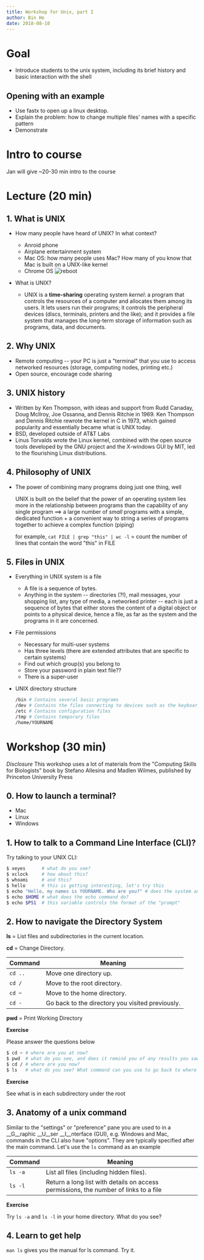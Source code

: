```yaml
---
title: Workshop for Unix, part I
author: Bin He
date: 2018-08-10
---
```


# Goal

- Introduce students to the unix system, including its brief history and basic interaction with the shell

## Opening with an example

- Use fastx to open up a linux desktop.
- Explain the problem: how to change multiple files' names with a specific pattern
- Demonstrate

# Intro to course
Jan will give ~20-30 min intro to the course

# Lecture (20 min)

## 1. What is UNIX

- How many people have heard of UNIX? In what context?
    - Anroid phone
    - Airplane entertainment system 
    - Mac OS: how many people uses Mac? How many of you know that Mac is built on a UNIX-like kernel
    - Chrome OS
![reboot](https://i.ytimg.com/vi/6-dFmp6yF7g/hqdefault.jpg)

- What is UNIX?
    - UNIX is a **time-sharing** operating system _kernel_: a program that controls the resources of a computer and allocates them among its users. It lets users run their programs; it controls the peripheral devices (discs, terminals, printers and the like); and it provides a file system that manages the long-term storage of information such as programs, data, and documents.

## 2. Why UNIX

- Remote computing -- your PC is just a "terminal" that you use to access networked resources (storage, computing nodes, printing etc.)
- Open source, encourage code sharing

## 3. UNIX history

- Written by Ken Thompson, with ideas and support from Rudd Canaday, Doug McIlroy, Joe Ossanna, and Dennis Ritchie in 1969. Ken Thompson and Dennis Ritchie rewrote the kernel in C in 1973, which gained popularity and essentially became what is UNIX today.
- BSD, developed outside of AT&T Labs
- Linus Torvalds wrote the Linux kernel, combined with the open source tools developed by the GNU project and the X-windows GUI by MIT, led to the flourishing Linux distributions.

## 4. Philosophy of UNIX

- The power of combining many programs doing just one thing, well
    
    UNIX is built on the belief that the power of an operating system lies more in the relationship between programs than the capability of any single program ==> a large number of _small_ programs with a simple, dedicated function + a convenient way to string a series of programs together to achieve a complex function (piping)

    for example, `cat FILE | grep "this" | wc -l` = count the number of lines that contain the word "this" in FILE

## 5. Files in UNIX

- Everything in UNIX system is a file

    - A file is a sequence of bytes. 
    - Anything in the system -- directories (?!), mail messages, your shopping list, any type of media, a networked printer -- each is just a sequence of bytes that either stores the content of a digital object or points to a physical device, hence a file, as far as the system and the programs in it are concerned.

- File permissions
    - Necessary for multi-user systems
    - Has three levels (there are extended attributes that are specific to certain systems)
    - Find out which group(s) you belong to
    - Store your password in plain text file??
    - There is a super-user

- UNIX directory structure
    ```bash
    /bin # Contains several basic programs
    /dev # Contains the files connecting to devices such as the keyboard, mouse and screen
    /etc # Contains configuration files
    /tmp # Contains temporary files
    /home/YOURNAME
    ```
# Workshop (30 min)

_Disclosure_ This workshop uses a lot of materials from the "Computing Skills for Biologists" book by Stefano Allesina and Madlen Wilmes, published by Princeton University Press

## 0. How to launch a terminal?

- Mac
- Linux
- Windows

## 1. How to talk to a Command Line Interface (CLI)?

Try talking to your UNIX CLI:

```bash
$ xeyes      # what do you see?
$ xclock     # how about this?
$ whoami     # and this?
$ hello      # this is getting interesting, let's try this
$ echo "Hello, my names is YOURNAME. Who are you?" # does the system answer your question?
$ echo $HOME # what does the echo command do?
$ echo $PS1  # this variable controls the format of the "prompt"
```

## 2. How to navigate the Directory System
    
**ls** = List files and subdirectories in the current location.

**cd** = Change Directory.

| Command | Meaning |
|---------|---------|
| `cd ..` | Move one directory up. |
| `cd /`  | Move to the root directory. |
| `cd ~`  | Move to the home directory. |
| `cd -`  | Go back to the directory you visited previously. |

**pwd** = Print Working Directory

**Exercise**

Please answer the questions below

```bash
$ cd ~ # where are you at now?
$ pwd  # what do you see, and does it remind you of any results you saw before?
$ cd / # where are you now? 
$ ls   # what do you see? What command can you use to go back to where you were?
```

**Exercise**

See what is in each subdirectory under the root

## 3. Anatomy of a unix command

Similar to the "settings" or "preference" pane you are used to in a __G__raphic __U__ser __I__nterface (GUI), e.g. Windows and Mac, commands in the CLI also have "options". They are typically specified after the main command. Let's use the `ls` command as an example

| Command | Meaning |
|---------|---------|
| `ls -a` | List all files (including hidden files). |
| `ls -l` | Return a long list with details on access permissions, the number of links to a file

**Exercise**

Try `ls -a` and `ls -l` in your home directory. What do you see?

## 4. Learn to get help

`man ls` gives you the manual for ls command. Try it.
